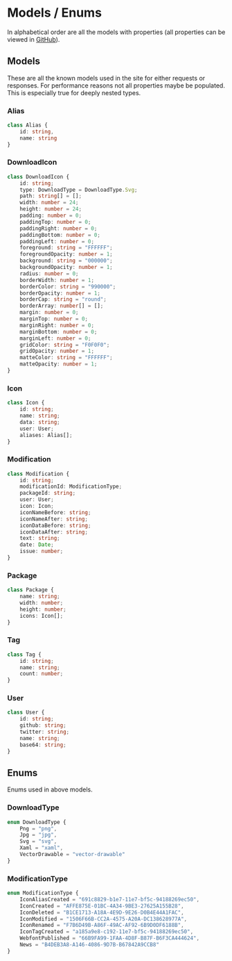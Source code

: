 # Models / Enums

In alphabetical order are all the models with properties (all properties can be viewed in [GitHub](https://github.com/Templarian/MaterialDesign-Site/tree/master/src/app/shared/models)).

## Models

These are all the known models used in the site for either requests or responses. For performance reasons not all properties maybe be populated. This is especially true for deeply nested types.

### Alias

```typescript
class Alias {
    id: string,
    name: string
}
```

### DownloadIcon

```typescript
class DownloadIcon {
    id: string;
    type: DownloadType = DownloadType.Svg;
    path: string[] = [];
    width: number = 24;
    height: number = 24;
    padding: number = 0;
    paddingTop: number = 0;
    paddingRight: number = 0;
    paddingBottom: number = 0;
    paddingLeft: number = 0;
    foreground: string = "FFFFFF";
    foregroundOpacity: number = 1;
    background: string = "000000";
    backgroundOpacity: number = 1;
    radius: number = 0;
    borderWidth: number = 1;
    borderColor: string = "990000";
    borderOpacity: number = 1;
    borderCap: string = "round";
    borderArray: number[] = [];
    margin: number = 0;
    marginTop: number = 0;
    marginRight: number = 0;
    marginBottom: number = 0;
    marginLeft: number = 0;
    gridColor: string = "F0F0F0";
    gridOpacity: number = 1;
    matteColor: string = "FFFFFF";
    matteOpacity: number = 1;
}
```

### Icon

```typescript
class Icon {
    id: string;
    name: string;
    data: string;
    user: User;
    aliases: Alias[];
}
```

### Modification

```typescript
class Modification {
    id: string;
    modificationId: ModificationType;
    packageId: string;
    user: User;
    icon: Icon;
    iconNameBefore: string;
    iconNameAfter: string;
    iconDataBefore: string;
    iconDataAfter: string;
    text: string;
    date: Date;
    issue: number;
}
```

### Package

```typescript
class Package {
    name: string;
    width: number;
    height: number;
    icons: Icon[];
}
```

### Tag

```typescript
class Tag {
    id: string;
    name: string;
    count: number;
}
```

### User

```typescript
class User {
    id: string;
    github: string;
    twitter: string;
    name: string;
    base64: string;
}
```

## Enums

Enums used in above models.

### DownloadType

```typescript
enum DownloadType {
    Png = "png",
    Jpg = "jpg",
    Svg = "svg",
    Xaml = "xaml",
    VectorDrawable = "vector-drawable"
}
```

### ModificationType

```typescript
enum ModificationType {
    IconAliasCreated = "691c8829-b1e7-11e7-bf5c-94188269ec50",
    IconCreated = "AFFE875E-01BC-4A34-9BE3-27625A155B28",
    IconDeleted = "B1CE1713-A18A-4E9D-9E26-D0B4E44A1FAC",
    IconModified = "1506F66B-CC2A-4575-A20A-DC138628977A",
    IconRenamed = "F7B6D49B-A86F-49AC-AF92-6B9D0DF6188B",
    IconTagCreated = "a185a9e8-c192-11e7-bf5c-94188269ec50",
    WebfontPublished = "66B9FA99-1FAA-4D8F-B87F-B6F3CA444624",
    News = "B4DEB3A8-A146-4086-9D7B-B67842A9CCB8"
}
```